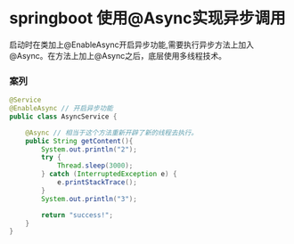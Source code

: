 # springboot 使用@Async实现异步调用
启动时在类加上@EnableAsync开启异步功能,需要执行异步方法上加入@Async。在方法上加上@Async之后，底层使用多线程技术。

### 案列
```java
@Service
@EnableAsync // 开启异步功能
public class AsyncService {

    @Async // 相当于这个方法重新开辟了新的线程去执行。
    public String getContent(){
        System.out.println("2");
        try {
            Thread.sleep(3000);
        } catch (InterruptedException e) {
            e.printStackTrace();
        }
        System.out.println("3");

        return "success!";
    }
}
```



